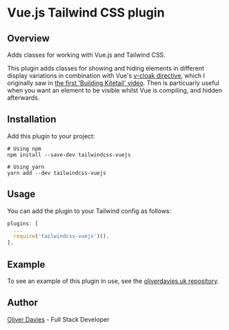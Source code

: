 # Vue.js Tailwind CSS plugin

## Overview

Adds classes for working with Vue.js and Tailwind CSS.

This plugin adds classes for showing and hiding elements in different display variations in combination with Vue's [v-cloak directive](https://vuejs.org/v2/api/#v-cloak), which I originally saw in [the first 'Building Kitetail' video](https://youtu.be/XUXpcbYQ_iQ?t=2360). Then is particuarly useful when you want an element to be visible whilst Vue is compiling, and hidden afterwards.

## Installation

Add this plugin to your project:

```
# Using npm
npm install --save-dev tailwindcss-vuejs

# Using yarn
yarn add --dev tailwindcss-vuejs
```

## Usage

You can add the plugin to your Tailwind config as follows:

```js
plugins: [
  ...
  require('tailwindcss-vuejs')(),
],
```

## Example

To see an example of this plugin in use, see the [oliverdavies.uk repository](https://github.com/opdavies/oliverdavies.uk).

## Author

[Oliver Davies](https://www.oliverdavies.uk) - Full Stack Developer
